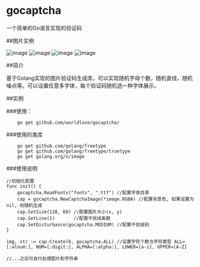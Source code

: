 # gocaptcha
一个简单的Go语言实现的验证码

##图片实例

![image](https://raw.githubusercontent.com/lifei6671/gocaptcha/master/example/image_1.jpg)
![image](https://raw.githubusercontent.com/lifei6671/gocaptcha/master/example/image_2.jpg)
![image](https://raw.githubusercontent.com/lifei6671/gocaptcha/master/example/image_3.jpg)
![image](https://raw.githubusercontent.com/lifei6671/gocaptcha/master/example/image_4.jpg)

##简介

基于Golang实现的图片验证码生成库，可以实现随机字母个数，随机直线，随机噪点等。可以设置任意多字体，每个验证码随机选一种字体展示。

##实例

###使用：

```
	go get github.com/worldlove/gocaptcha/
```

###使用的类库

```
	go get github.com/golang/freetype
	go get github.com/golang/freetype/truetype
	go get golang.org/x/image
```
###使用说明

```
//初始化配置
func init() {
	gocaptcha.ReadFonts("fonts", ".ttf") //配置字体目录
	cap = gocaptcha.NewCaptchaImage(*image.RGBA) //配置背景色, 如果设置为nil, 则随机生成
	cap.SetSize(128, 60) //配置图片大小(x, y)
	cap.SetLine(1)       //配置干扰线条数
	cap.SetDisturbance(gocaptcha.MEDIUM) //配置干扰级别
}

img, str := cap.Create(6, gocaptcha.ALL) //设置字符个数与字符类型 ALL=[:alnum:], NUM=[:digit:], ALPHA=[:alpha:], LOWER=[a-z], UPPER=[A-Z]

//...之后可自行处理图片和字符串

```




